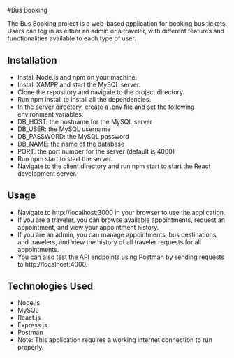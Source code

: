 #Bus Booking

The Bus Booking project is a web-based application for booking bus tickets. Users can log in as either an admin or a traveler, with different features and functionalities available to each type of user.

## Installation

* Install Node.js and npm on your machine.
* Install XAMPP and start the MySQL server.
* Clone the repository and navigate to the project directory.
* Run npm install to install all the dependencies.
* In the server directory, create a .env file and set the following environment variables:
* DB_HOST: the hostname for the MySQL server
* DB_USER: the MySQL username
* DB_PASSWORD: the MySQL password
* DB_NAME: the name of the database
* PORT: the port number for the server (default is 4000)
* Run npm start to start the server.
* Navigate to the client directory and run npm start to start the React development server.
## Usage

* Navigate to http://localhost:3000 in your browser to use the application.
* If you are a traveler, you can browse available appointments, request an appointment, and view your appointment history.
* If you are an admin, you can manage appointments, bus destinations, and travelers, and view the history of all traveler requests for all appointments.
* You can also test the API endpoints using Postman by sending requests to http://localhost:4000.
## Technologies Used

* Node.js
* MySQL
* React.js
* Express.js
* Postman
* Note: This application requires a working internet connection to run properly.

